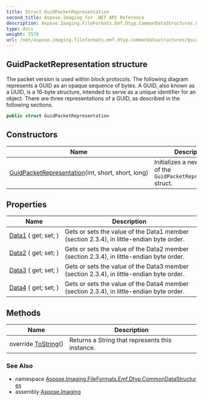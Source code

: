 ```yaml
---
title: Struct GuidPacketRepresentation
second_title: Aspose.Imaging for .NET API Reference
description: Aspose.Imaging.FileFormats.Emf.Dtyp.CommonDataStructures.GuidPacketRepresentation struct. The packet version is used within block protocols. The following diagram represents a GUID as an opaque sequence of bytes. A GUID also known as a UUID is a 16byte structure intended to serve as a unique identifier for an object. There are three representations of a GUID as described in the following sections
type: docs
weight: 2570
url: /net/aspose.imaging.fileformats.emf.dtyp.commondatastructures/guidpacketrepresentation/
---
```

## GuidPacketRepresentation structure

The packet version is used within block protocols. The following diagram represents a GUID as an opaque sequence of bytes. A GUID, also known as a UUID, is a 16-byte structure, intended to serve as a unique identifier for an object. There are three representations of a GUID, as described in the following sections.

```csharp
public struct GuidPacketRepresentation
```

## Constructors

| Name | Description |
| --- | --- |
| [GuidPacketRepresentation](guidpacketrepresentation/)(int, short, short, long) | Initializes a new instance of the `GuidPacketRepresentation` struct. |

## Properties

| Name | Description |
| --- | --- |
| [Data1](../../aspose.imaging.fileformats.emf.dtyp.commondatastructures/guidpacketrepresentation/data1/) { get; set; } | Gets or sets the value of the Data1 member (section 2.3.4), in little-endian byte order. |
| [Data2](../../aspose.imaging.fileformats.emf.dtyp.commondatastructures/guidpacketrepresentation/data2/) { get; set; } | Gets or sets the value of the Data2 member (section 2.3.4), in little-endian byte order. |
| [Data3](../../aspose.imaging.fileformats.emf.dtyp.commondatastructures/guidpacketrepresentation/data3/) { get; set; } | Gets or sets the value of the Data3 member (section 2.3.4), in little-endian byte order. |
| [Data4](../../aspose.imaging.fileformats.emf.dtyp.commondatastructures/guidpacketrepresentation/data4/) { get; set; } | Gets or sets the value of the Data4 member (section 2.3.4), in little-endian byte order. |

## Methods

| Name | Description |
| --- | --- |
| override [ToString](../../aspose.imaging.fileformats.emf.dtyp.commondatastructures/guidpacketrepresentation/tostring/)() | Returns a String that represents this instance. |

### See Also

* namespace [Aspose.Imaging.FileFormats.Emf.Dtyp.CommonDataStructures](../../aspose.imaging.fileformats.emf.dtyp.commondatastructures/)
* assembly [Aspose.Imaging](../../)



